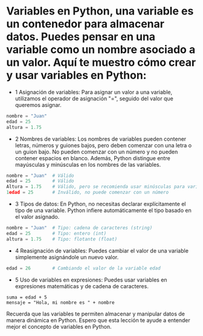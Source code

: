 # Variables en Python, una variable es un contenedor para almacenar datos. Puedes pensar en una variable como un nombre asociado a un valor. Aquí te muestro cómo crear y usar variables en Python:

- 1 Asignación de variables: Para asignar un valor a una variable, utilizamos el operador de asignación "=", seguido del valor que queremos asignar.

```python
nombre = "Juan"
edad = 25
altura = 1.75
```

- 2 Nombres de variables: Los nombres de variables pueden contener letras, números y guiones bajos, pero deben comenzar con una letra o un guion bajo. No pueden comenzar con un número y no pueden contener espacios en blanco. Además, Python distingue entre mayúsculas y minúsculas en los nombres de las variables.

```python
nombre = "Juan"  # Válido
edad = 25        # Válido
Altura = 1.75    # Válido, pero se recomienda usar minúsculas para variables
1edad = 25       # Inválido, no puede comenzar con un número
```

- 3 Tipos de datos: En Python, no necesitas declarar explícitamente el tipo de una variable. Python infiere automáticamente el tipo basado en el valor asignado.

```python
nombre = "Juan"  # Tipo: cadena de caracteres (string)
edad = 25        # Tipo: entero (int)
altura = 1.75    # Tipo: flotante (float)
```

- 4 Reasignación de variables: Puedes cambiar el valor de una variable simplemente asignándole un nuevo valor.

```python
edad = 26        # Cambiando el valor de la variable edad
```

- 5 Uso de variables en expresiones: Puedes usar variables en expresiones matemáticas y de cadena de caracteres.

```
suma = edad + 5
mensaje = "Hola, mi nombre es " + nombre
```

Recuerda que las variables te permiten almacenar y manipular datos de manera dinámica en Python. Espero que esta lección te ayude a entender mejor el concepto de variables en Python.
